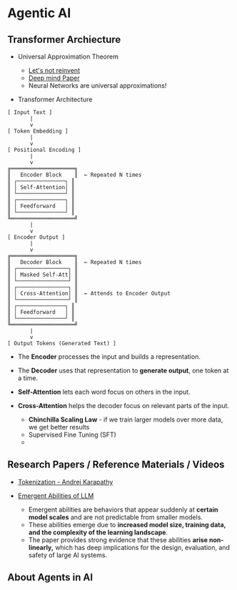 # Agentic AI

## Transformer Archiecture
* Universal Approximation Theorem
    * [Let's not reinvent](https://lme.tf.fau.de/lecture-notes/lecture-notes-dl/lecture-notes-in-deep-learning-known-operator-learning-part-2/)
    * [Deep mind Paper](https://www.deep-mind.org/2023/03/26/the-universal-approximation-theorem/)
    * Neural Networks are universal approximations!
 
* Transformer Architecture
```
[ Input Text ]
       |
       v
[ Token Embedding ]
       |
       v
[ Positional Encoding ]
       |
       v
╔════════════════════╗
║   Encoder Block    ║  ← Repeated N times
║ ┌───────────────┐ ║
║ │ Self-Attention│ ║
║ └───────────────┘ ║
║ ┌───────────────┐ ║
║ │ Feedforward   │ ║
║ └───────────────┘ ║
╚════════════════════╝
       |
       v
[ Encoder Output ]
       |
       v
╔════════════════════╗
║   Decoder Block    ║  ← Repeated N times
║ ┌────────────────┐ ║
║ │ Masked Self-Att│ ║
║ └────────────────┘ ║
║ ┌────────────────┐ ║
║ │ Cross-Attention│ ║  ← Attends to Encoder Output
║ └────────────────┘ ║
║ ┌───────────────┐ ║
║ │ Feedforward   │ ║
║ └───────────────┘ ║
╚════════════════════╝
       |
       v
[ Output Tokens (Generated Text) ]
```

- The **Encoder** processes the input and builds a representation.
- The **Decoder** uses that representation to **generate output**, one token at a time.
- **Self-Attention** lets each word focus on others in the input.
- **Cross-Attention** helps the decoder focus on relevant parts of the input.

  * **Chinchilla Scaling Law** - if we train larger models over more data, we get better results
  * Supervised Fine Tuning (SFT)
  * 
  
## Research Papers / Reference Materials / Videos

* [Tokenization - Andrej Karapathy](https://www.youtube.com/watch?v=zduSFxRajkE)
* [Emergent Abilities of LLM](https://arxiv.org/pdf/2206.07682)
    
    *  Emergent abilities are behaviors that appear suddenly at **certain model scales** and are not predictable from smaller models.
    *  These abilities emerge due to **increased model size, training data, and the complexity of the learning landscape**.
    * The paper provides strong evidence that these abilities **arise non-linearly,** which has deep implications for the design, evaluation, and safety of large AI systems.

## About Agents in AI

